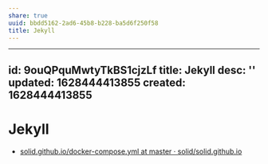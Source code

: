 ```yaml
---
share: true
uuid: bbdd5162-2ad6-45b8-b228-ba5d6f250f58
title: Jekyll
---
```

---
id: 9ouQPquMwtyTkBS1cjzLf
title: Jekyll
desc: ''
updated: 1628444413855
created: 1628444413855
---
# Jekyll
*   [solid.github.io/docker-compose.yml at master · solid/solid.github.io](https://github.com/solid/solid.github.io/blob/master/docker-compose.yml)
